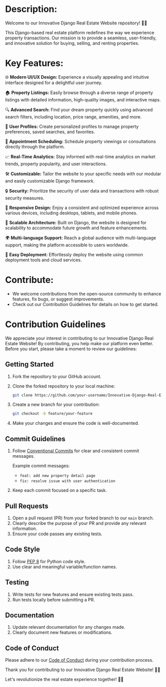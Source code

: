 # Description:

Welcome to our Innovative Django Real Estate Website repository! 🏡✨

This Django-based real estate platform redefines the way we experience property transactions. Our mission is to provide a seamless, user-friendly, and innovative solution for buying, selling, and renting properties.

# Key Features:

🌐 **Modern UI/UX Design:** Experience a visually appealing and intuitive interface designed for a delightful user journey.

🏠 **Property Listings:** Easily browse through a diverse range of property listings with detailed information, high-quality images, and interactive maps.

🔍 **Advanced Search:** Find your dream property quickly using advanced search filters, including location, price range, amenities, and more.

🏢 **User Profiles:** Create personalized profiles to manage property preferences, saved searches, and favorites.

📅 **Appointment Scheduling:** Schedule property viewings or consultations directly through the platform.

📈 **Real-Time Analytics:** Stay informed with real-time analytics on market trends, property popularity, and user interactions.

🛠️ **Customizable:** Tailor the website to your specific needs with our modular and easily customizable Django framework.

🔒 **Security:** Prioritize the security of user data and transactions with robust security measures.

📱 **Responsive Design:** Enjoy a consistent and optimized experience across various devices, including desktops, tablets, and mobile phones.

🚀 **Scalable Architecture:** Built on Django, the website is designed for scalability to accommodate future growth and feature enhancements.

🌍 **Multi-language Support:** Reach a global audience with multi-language support, making the platform accessible to users worldwide.

🔧 **Easy Deployment:** Effortlessly deploy the website using common deployment tools and cloud services.

# Contribute:
- We welcome contributions from the open-source community to enhance features, fix bugs, or suggest improvements.
- Check out our Contribution Guidelines for details on how to get started.

# Contribution Guidelines

We appreciate your interest in contributing to our Innovative Django Real Estate Website! By contributing, you help make our platform even better. Before you start, please take a moment to review our guidelines:

## Getting Started

1. Fork the repository to your GitHub account.
2. Clone the forked repository to your local machine:

   ```bash
   git clone https://github.com/your-username/Innovative-Django-Real-Estate-Website.git
   ```

3. Create a new branch for your contribution:

   ```bash
   git checkout -b feature/your-feature
   ```

4. Make your changes and ensure the code is well-documented.

## Commit Guidelines

1. Follow [Conventional Commits](https://www.conventionalcommits.org/) for clear and consistent commit messages.

   Example commit messages:
   - `feat: add new property detail page`
   - `fix: resolve issue with user authentication`

2. Keep each commit focused on a specific task.

## Pull Requests

1. Open a pull request (PR) from your forked branch to our `main` branch.
2. Clearly describe the purpose of your PR and provide any relevant information.
3. Ensure your code passes any existing tests.

## Code Style

1. Follow [PEP 8](https://www.python.org/dev/peps/pep-0008/) for Python code style.
2. Use clear and meaningful variable/function names.

## Testing

1. Write tests for new features and ensure existing tests pass.
2. Run tests locally before submitting a PR.

## Documentation

1. Update relevant documentation for any changes made.
2. Clearly document new features or modifications.

## Code of Conduct

Please adhere to our [Code of Conduct](CODE_OF_CONDUCT.md) during your contribution process.

Thank you for contributing to our Innovative Django Real Estate Website! 🌟🏡

Let's revolutionize the real estate experience together! 🚀🏡
